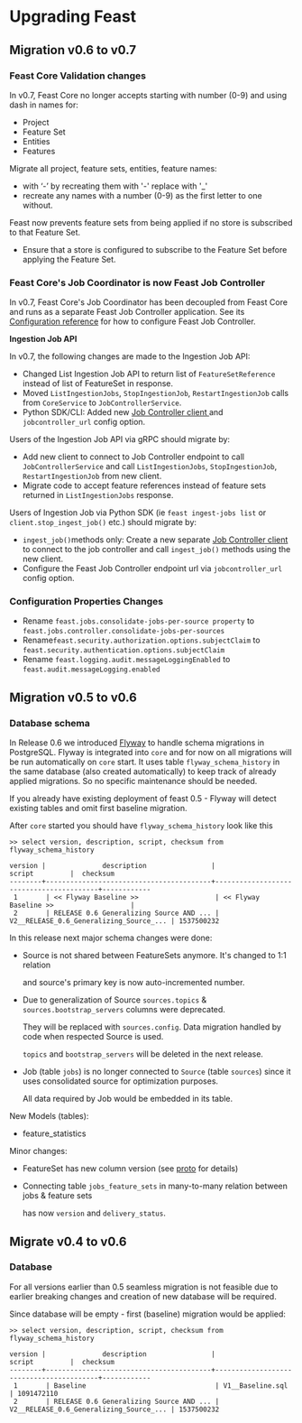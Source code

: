 # Upgrading Feast

## Migration v0.6 to v0.7

### Feast Core Validation changes

In v0.7, Feast Core no longer accepts starting with number \(0-9\) and using dash in names for:

* Project
* Feature Set
* Entities
* Features

Migrate all project, feature sets, entities, feature names:

* with ‘-’ by recreating them with '-' replace with '\_'
* recreate any names with a number \(0-9\)  as the first letter to one without.

Feast now prevents feature sets from being applied if no store is subscribed to that Feature Set.

* Ensure that a store is configured to subscribe to the Feature Set before applying the Feature Set.

### Feast Core's Job Coordinator is now Feast Job Controller

In v0.7, Feast Core's Job Coordinator has been decoupled from Feast Core and runs as a separate Feast Job Controller application. See its [Configuration reference](../reference/configuration-reference.md#2-feast-core-serving-and-job-controller) for how to configure Feast Job Controller.

**Ingestion Job API**

In v0.7, the following changes are made to the Ingestion Job API:

* Changed List Ingestion Job API  to return list of `FeatureSetReference` instead of list of FeatureSet in response.
* Moved `ListIngestionJobs`, `StopIngestionJob`, `RestartIngestionJob` calls from `CoreService`  to `JobControllerService`.
* Python SDK/CLI: Added new [Job Controller client ](https://github.com/feast-dev/feast/blob/master/sdk/python/feast/contrib/job_controller/client.py)and `jobcontroller_url` config option.

Users of the Ingestion Job API via gRPC should migrate by:

* Add new client to connect to Job Controller endpoint to call `JobControllerService` and call `ListIngestionJobs`, `StopIngestionJob`, `RestartIngestionJob` from new client.
* Migrate code to accept feature references instead of feature sets returned in `ListIngestionJobs` response.

Users of Ingestion Job via Python SDK \(ie `feast ingest-jobs list` or `client.stop_ingest_job()` etc.\) should migrate by:

* `ingest_job()`methods only: Create a new separate [Job Controller client](https://github.com/feast-dev/feast/blob/master/sdk/python/feast/contrib/job_controller/client.py) to connect to the job controller and call `ingest_job()` methods using the new client.
* Configure the Feast Job Controller endpoint url via `jobcontroller_url` config option.

### Configuration Properties Changes

* Rename `feast.jobs.consolidate-jobs-per-source property` to `feast.jobs.controller.consolidate-jobs-per-sources`
* Rename`feast.security.authorization.options.subjectClaim` to  `feast.security.authentication.options.subjectClaim`
* Rename `feast.logging.audit.messageLoggingEnabled` to `feast.audit.messageLogging.enabled`

## Migration v0.5 to v0.6

### Database schema

In Release 0.6 we introduced [Flyway](https://flywaydb.org/) to handle schema migrations in PostgreSQL. Flyway is integrated into `core` and for now on all migrations will be run automatically on `core` start. It uses table `flyway_schema_history` in the same database \(also created automatically\) to keep track of already applied migrations. So no specific maintenance should be needed.

If you already have existing deployment of feast 0.5 - Flyway will detect existing tables and omit first baseline migration.

After `core` started you should have `flyway_schema_history` look like this

```text
>> select version, description, script, checksum from flyway_schema_history

version |              description                |                          script         |  checksum
--------+-----------------------------------------+-----------------------------------------+------------
 1       | << Flyway Baseline >>                   | << Flyway Baseline >>                   | 
 2       | RELEASE 0.6 Generalizing Source AND ... | V2__RELEASE_0.6_Generalizing_Source_... | 1537500232
```

In this release next major schema changes were done:

* Source is not shared between FeatureSets anymore. It's changed to 1:1 relation

  and source's primary key is now auto-incremented number.

* Due to generalization of Source `sources.topics` & `sources.bootstrap_servers` columns were deprecated.

  They will be replaced with `sources.config`. Data migration handled by code when respected Source is used.

  `topics` and `bootstrap_servers` will be deleted in the next release.

* Job \(table `jobs`\) is no longer connected to `Source` \(table `sources`\) since it uses consolidated source for optimization purposes.

  All data required by Job would be embedded in its table.

New Models \(tables\):

* feature\_statistics

Minor changes:

* FeatureSet has new column version \(see [proto](https://github.com/feast-dev/feast/blob/master/protos/feast/core/FeatureSet.proto) for details\)
* Connecting table `jobs_feature_sets` in many-to-many relation between jobs & feature sets

  has now `version` and `delivery_status`.

## Migrate v0.4 to v0.6

### Database

For all versions earlier than 0.5 seamless migration is not feasible due to earlier breaking changes and creation of new database will be required.

Since database will be empty - first \(baseline\) migration would be applied:

```text
>> select version, description, script, checksum from flyway_schema_history

version |              description                |                          script         |  checksum
--------+-----------------------------------------+-----------------------------------------+------------
 1       | Baseline                                | V1__Baseline.sql                        | 1091472110
 2       | RELEASE 0.6 Generalizing Source AND ... | V2__RELEASE_0.6_Generalizing_Source_... | 1537500232
```

